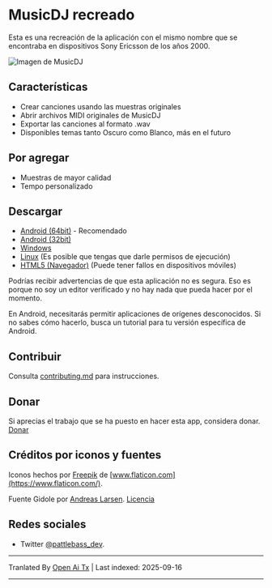 # MusicDJ recreado

Esta es una recreación de la aplicación con el mismo nombre que se encontraba en dispositivos Sony Ericsson de los años 2000.

![Imagen de MusicDJ](https://user-images.githubusercontent.com/49322676/198876697-d3a7e75d-c21b-44d5-90d2-3104591055af.jpg)


## Características
* Crear canciones usando las muestras originales
* Abrir archivos MIDI originales de MusicDJ
* Exportar las canciones al formato .wav
* Disponibles temas tanto Oscuro como Blanco, más en el futuro

## Por agregar
* Muestras de mayor calidad
* Tempo personalizado

## Descargar

* [Android (64bit)](https://github.com/pattlebass/Music-Dj/releases/latest/download/MusicDJ_64bit.apk) - Recomendado 
* [Android (32bit)](https://github.com/pattlebass/Music-Dj/releases/latest/download/MusicDJ_32bit.apk)
* [Windows](https://github.com/pattlebass/Music-Dj/releases/latest/download/MusicDJ.Windows.zip)
* [Linux](https://github.com/pattlebass/Music-Dj/releases/latest/download/MusicDJ.Linux.zip) (Es posible que tengas que darle permisos de ejecución)
* [HTML5 (Navegador)](https://pattlebass.itch.io/musicdj) (Puede tener fallos en dispositivos móviles)

Podrías recibir advertencias de que esta aplicación no es segura. Eso es porque no soy un editor verificado y no hay nada que pueda hacer por el momento.

En Android, necesitarás permitir aplicaciones de orígenes desconocidos. Si no sabes cómo hacerlo, busca un tutorial para tu versión específica de Android.

## Contribuir
Consulta [contributing.md](https://github.com/pattlebass/Music-DJ/blob/main/CONTRIBUTING.md) para instrucciones.

## Donar
Si aprecias el trabajo que se ha puesto en hacer esta app, considera donar.
[Donar](https://www.paypal.me/pattlebass)

## Créditos por iconos y fuentes
Iconos hechos por [Freepik](https://www.flaticon.com/authors/freepik) de [www.flaticon.com](https://www.flaticon.com/).

Fuente Gidole por [Andreas Larsen](https://twitter.com/larsenwork). [Licencia](/assets/fonts/GidoleFont/License.txt)

## Redes sociales
* Twitter [@pattlebass_dev](https://twitter.com/pattlebass_dev).


---

Tranlated By [Open Ai Tx](https://github.com/OpenAiTx/OpenAiTx) | Last indexed: 2025-09-16

---